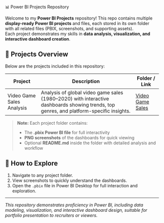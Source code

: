 📊 Power BI Projects Repository

Welcome to my **Power BI Projects** repository! This repo contains multiple **display-ready Power BI projects** and files, each stored in its own folder with all related files (PBIX, screenshots, and supporting assets).  
Each project demonstrates my skills in **data analysis, visualization, and interactive dashboard creation**.

## 🚀 Projects Overview

Below are the projects included in this repository:

| Project | Description | Folder / Link |
|---------|-------------|---------------|
| Video Game Sales Analysis | Analysis of global video game sales (1980–2020) with interactive dashboards showing trends, top genres, and platform-specific insights. | [Video Game Sales](./Video%20Game%20Sales) |
<!--
| [Next Project Name] | Short description of your next project (dataset, insights, visuals). | [Folder Name](./FolderName) |
| [Another Project] | Short description of another project. | [Folder Name](./FolderName) |
 add project details as we progress
 Your comment text here -->

> **Note:** Each project folder contains:  
> - The **.pbix Power BI file** for full interactivity  
> - **PNG screenshots** of the dashboards for quick viewing  
> - Optional **README.md** inside the folder with detailed analysis and workflow  

## 📂 How to Explore

1. Navigate to any project folder.  
2. View screenshots to quickly understand the dashboards.  
3. Open the `.pbix` file in Power BI Desktop for full interaction and exploration.  

---

*This repository demonstrates proficiency in Power BI, including data modeling, visualization, and interactive dashboard design, suitable for portfolio presentation to recruiters or viewers.*


